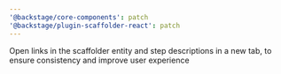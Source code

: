 ```yaml
---
'@backstage/core-components': patch
'@backstage/plugin-scaffolder-react': patch
---
```


Open links in the scaffolder entity and step descriptions in a new tab, to ensure consistency and improve user experience
